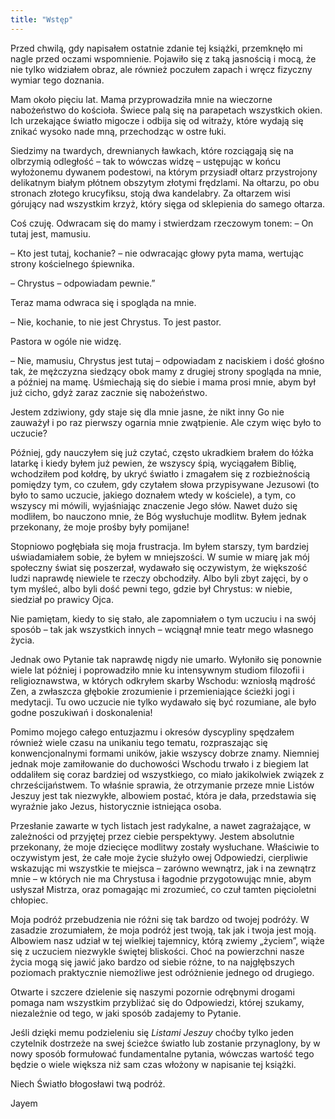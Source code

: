 ```yaml
---
title: "Wstęp"
---
```


Przed chwilą, gdy napisałem ostatnie zdanie tej książki, przemknęło mi nagle przed oczami wspomnienie. Pojawiło się z taką jasnością i mocą, że nie tylko widziałem obraz, ale również poczułem zapach i wręcz fizyczny wymiar tego doznania.

Mam około pięciu lat. Mama przyprowadziła mnie na wieczorne nabożeństwo do kościoła. Świece palą się na parapetach wszystkich okien. Ich urzekające światło migocze i odbija się od witraży, które wydają się znikać wysoko nade mną, przechodząc w ostre łuki.

Siedzimy na twardych, drewnianych ławkach, które rozciągają się na olbrzymią odległość – tak to wówczas widzę – ustępując w końcu wyłożonemu dywanem podestowi, na którym przysiadł ołtarz przystrojony delikatnym białym płótnem obszytym złotymi frędzlami. Na ołtarzu, po obu stronach złotego krucyfiksu, stoją dwa kandelabry. Za ołtarzem wisi górujący nad wszystkim krzyż, który sięga od sklepienia do samego ołtarza.

Coś czuję. Odwracam się do mamy i stwierdzam rzeczowym tonem: – On tutaj jest, mamusiu.

– Kto jest tutaj, kochanie? – nie odwracając głowy pyta mama, wertując strony kościelnego śpiewnika.

– Chrystus – odpowiadam pewnie.”

Teraz mama odwraca się i spogląda na mnie.

– Nie, kochanie, to nie jest Chrystus. To jest pastor.

Pastora w ogóle nie widzę.

– Nie, mamusiu, Chrystus jest tutaj – odpowiadam z naciskiem i dość głośno tak, że mężczyzna siedzący obok mamy z drugiej strony spogląda na mnie, a później na mamę. Uśmiechają się do siebie i mama prosi mnie, abym był już cicho, gdyż zaraz zacznie się nabożeństwo.

Jestem zdziwiony, gdy staje się dla mnie jasne, że nikt inny Go nie zauważył i po raz pierwszy ogarnia mnie zwątpienie. Ale czym więc było to uczucie?

Później, gdy nauczyłem się już czytać, często ukradkiem brałem do łóżka latarkę i kiedy byłem już pewien, że wszyscy śpią, wyciągałem Biblię, wchodziłem pod kołdrę, by ukryć światło i zmagałem się z rozbieżnością pomiędzy tym, co czułem, gdy czytałem słowa przypisywane Jezusowi (to było to samo uczucie, jakiego doznałem wtedy w kościele), a tym, co wszyscy mi mówili, wyjaśniając znaczenie Jego słów. Nawet dużo się modliłem, bo nauczono mnie, że Bóg wysłuchuje modlitw. Byłem jednak przekonany, że moje prośby były pomijane!

Stopniowo pogłębiała się moja frustracja. Im byłem starszy, tym bardziej uświadamiałem sobie, że byłem w mniejszości. W sumie w miarę jak mój społeczny świat się poszerzał, wydawało się oczywistym, że większość ludzi naprawdę niewiele te rzeczy obchodziły. Albo byli zbyt zajęci, by o tym myśleć, albo byli dość pewni tego, gdzie był Chrystus: w niebie, siedział po prawicy Ojca.

Nie pamiętam, kiedy to się stało, ale zapomniałem o tym uczuciu i na swój sposób – tak jak wszystkich innych – wciągnął mnie teatr mego własnego życia.

Jednak owo Pytanie tak naprawdę nigdy nie umarło. Wyłoniło się ponownie wiele lat później i poprowadziło mnie ku intensywnym studiom filozofii i religioznawstwa, w których odkryłem skarby Wschodu: wzniosłą mądrość Zen, a zwłaszcza głębokie zrozumienie i przemieniające ścieżki jogi i medytacji. Tu owo uczucie nie tylko wydawało się być rozumiane, ale było godne poszukiwań i doskonalenia!

Pomimo mojego całego entuzjazmu i okresów dyscypliny spędzałem również wiele czasu na unikaniu tego tematu, rozpraszając się konwencjonalnymi formami uników, jakie wszyscy dobrze znamy. Niemniej jednak moje zamiłowanie do duchowości Wschodu trwało i z biegiem lat oddaliłem się coraz bardziej od wszystkiego, co miało jakikolwiek związek z chrześcijaństwem. To właśnie sprawia, że otrzymanie przeze mnie Listów Jeszuy jest tak niezwykłe, albowiem postać, która je dała, przedstawia się wyraźnie jako Jezus, historycznie istniejąca osoba.

Przesłanie zawarte w tych listach jest radykalne, a nawet zagrażające, w zależności od przyjętej przez ciebie perspektywy. Jestem absolutnie przekonany, że moje dziecięce modlitwy zostały wysłuchane. Właściwie to oczywistym jest, że całe moje życie służyło owej Odpowiedzi, cierpliwie wskazując mi wszystkie te miejsca – zarówno wewnątrz, jak i na zewnątrz mnie – w których nie ma Chrystusa i łagodnie przygotowując mnie, abym usłyszał Mistrza, oraz pomagając mi zrozumieć, co czuł tamten pięcioletni chłopiec.

Moja podróż przebudzenia nie różni się tak bardzo od twojej podróży. W zasadzie zrozumiałem, że moja podróż jest twoją, tak jak i twoja jest moją. Albowiem nasz udział w tej wielkiej tajemnicy, którą zwiemy „życiem”, wiąże się z uczuciem niezwykle świętej bliskości. Choć na powierzchni nasze życia mogą się jawić jako bardzo od siebie różne, to na najgłębszych poziomach praktycznie niemożliwe jest odróżnienie jednego od drugiego.

Otwarte i szczere dzielenie się naszymi pozornie odrębnymi drogami pomaga nam wszystkim przybliżać się do Odpowiedzi, której szukamy, niezależnie od tego, w jaki sposób zadajemy to Pytanie.

Jeśli dzięki memu podzieleniu się *Listami Jeszuy* choćby tylko jeden czytelnik dostrzeże na swej ścieżce światło lub zostanie przynaglony, by w nowy sposób formułować fundamentalne pytania, wówczas wartość tego będzie o wiele większa niż sam czas włożony w napisanie tej książki.

Niech Światło błogosławi twą podróż.

Jayem

